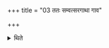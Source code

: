 +++
title = "03 ततः सम्वत्सरगाथा गाव"

+++

<details><summary>थिते</summary>

3. vāgveda hastāvārāṁ... (this is the Hastāvārā); then the Saṁvatsara-Gāthā (is as follows); gāva eva surabhayaḥ.... 
</details>
